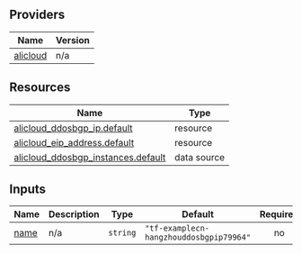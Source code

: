 <!-- BEGIN_TF_DOCS -->
## Providers

| Name | Version |
|------|---------|
| <a name="provider_alicloud"></a> [alicloud](#provider\_alicloud) | n/a |

## Resources

| Name | Type |
|------|------|
| [alicloud_ddosbgp_ip.default](https://registry.terraform.io/providers/hashicorp/alicloud/latest/docs/resources/ddosbgp_ip) | resource |
| [alicloud_eip_address.default](https://registry.terraform.io/providers/hashicorp/alicloud/latest/docs/resources/eip_address) | resource |
| [alicloud_ddosbgp_instances.default](https://registry.terraform.io/providers/hashicorp/alicloud/latest/docs/data-sources/ddosbgp_instances) | data source |

## Inputs

| Name | Description | Type | Default | Required |
|------|-------------|------|---------|:--------:|
| <a name="input_name"></a> [name](#input\_name) | n/a | `string` | `"tf-examplecn-hangzhouddosbgpip79964"` | no |
<!-- END_TF_DOCS -->    